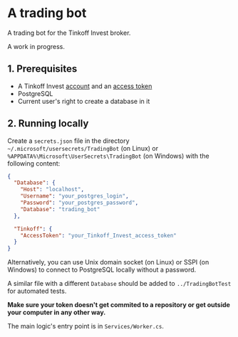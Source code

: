 # A trading bot

A trading bot for the Tinkoff Invest broker.

A work in progress.

## 1. Prerequisites
* A Tinkoff Invest [account](https://tinkoff.ru/invest) and an [access token](https://tinkoff.github.io/investAPI/token)
* PostgreSQL
* Current user's right to create a database in it

## 2. Running locally

Create a `secrets.json` file in the directory `~/.microsoft/usersecrets/TradingBot` (on Linux) or `%APPDATA%\Microsoft\UserSecrets\TradingBot` (on Windows) with the following content:
```json
{
  "Database": {
    "Host": "localhost",
    "Username": "your_postgres_login",
    "Password": "your_postgres_password",
    "Database": "trading_bot"
  },

  "Tinkoff": {
    "AccessToken": "your_Tinkoff_Invest_access_token"
  }
}
```

Alternatively, you can use Unix domain socket (on Linux) or SSPI (on Windows) to connect to PostgreSQL locally without a password.

A similar file with a different `Database` should be added to `../TradingBotTest` for automated tests.

**Make sure your token doesn't get commited to a repository or get outside your computer in any other way.**

The main logic's entry point is in `Services/Worker.cs`.
